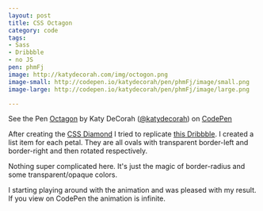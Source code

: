 ```yaml
---
layout: post
title: CSS Octagon
category: code
tags: 
- Sass
- Dribbble
- no JS
pen: phmFj
image: http://katydecorah.com/img/octogon.png
image-small: http://codepen.io/katydecorah/pen/phmFj/image/small.png
image-large: http://codepen.io/katydecorah/pen/phmFj/image/large.png

---
```

<p data-height="400" data-theme-id="97" data-slug-hash="phmFj" data-user="katydecorah" data-default-tab="result" class='codepen'>See the Pen <a href='http://codepen.io/katydecorah/pen/phmFj'>Octagon</a> by Katy DeCorah (<a href='http://codepen.io/katydecorah'>@katydecorah</a>) on <a href='http://codepen.io'>CodePen</a></p>

After creating the [CSS Diamond](../diamond/) I tried to replicate [this Dribbble](http://dribbble.com/shots/1179097-Bloombox). I created a list item for each petal. They are all ovals with transparent border-left and border-right and then rotated respectively.

Nothing super complicated here. It's just the magic of border-radius and some transparent/opaque colors.

I starting playing around with the animation and was pleased with my result. If you view on CodePen the animation is infinite.

